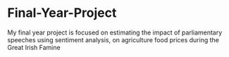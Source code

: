 # Final-Year-Project
My final year project is focused on estimating the impact of parliamentary speeches using sentiment analysis, on agriculture food prices during the Great Irish Famine
